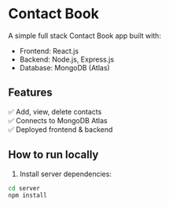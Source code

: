 # Contact Book

A simple full stack Contact Book app built with:
- Frontend: React.js
- Backend: Node.js, Express.js
- Database: MongoDB (Atlas)

## Features
✅ Add, view, delete contacts  
✅ Connects to MongoDB Atlas  
✅ Deployed frontend & backend

## How to run locally
1. Install server dependencies:
```bash
cd server
npm install
